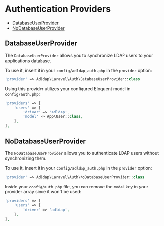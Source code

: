 # Authentication Providers

* [DatabaseUserProvider](#DatabaseUserProvider)
* [NoDatabaseUserProvider](#NoDatabaseUserProvider)

## DatabaseUserProvider

The `DatabaseUserProvider` allows you to synchronize LDAP users to your applications database.

To use it, insert it in your `config/adldap_auth.php` in the `provider` option:

```php
'provider' => Adldap\Laravel\Auth\DatabaseUserProvider::class
```
    
Using this provider utilizes your configured Eloquent model in `config/auth.php`:

```php
'providers' => [
    'users' => [
        'driver' => 'adldap',
        'model' => App\User::class,
    ],
],
```

## NoDatabaseUserProvider

The `NoDatabaseUserProvider` allows you to authenticate LDAP users without synchronizing them.

To use it, insert it in your `config/adldap_auth.php` in the `provider` option:

```php
'provider' => Adldap\Laravel\Auth\NoDatabaseUserProvider::class
```

Inside your `config/auth.php` file, you can remove the `model` key in your provider array since it won't be used:

```php
'providers' => [
    'users' => [
        'driver' => 'adldap',
    ],
],
```